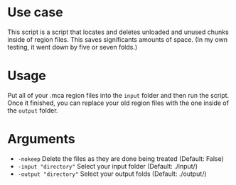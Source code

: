 # Use case
This script is a script that locates and deletes unloaded and unused chunks inside of region files. This saves significants amounts of space. (In my own testing, it went down by five or seven folds.)

# Usage
Put all of your .mca region files into the `input` folder and then run the script. Once it finished, you can replace your old region files with the one inside of the `output` folder.

# Arguments
* `-nokeep` Delete the files as they are done being treated (Default: False)
* `-input "directory"` Select your input folder (Default: ./input/)
* `-output "directory"` Select your output folds (Default: ./output/)